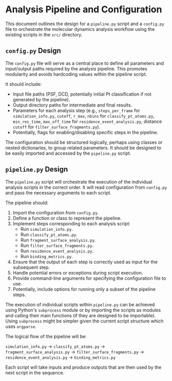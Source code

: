 # Analysis Pipeline and Configuration

This document outlines the design for a `pipeline.py` script and a `config.py` file to orchestrate the molecular dynamics analysis workflow using the existing scripts in the `src/` directory.

## `config.py` Design

The `config.py` file will serve as a central place to define all parameters and input/output paths required by the analysis pipeline. This promotes modularity and avoids hardcoding values within the pipeline script.

It should include:

*   Input file paths (PSF, DCD, potentially initial Pt classification if not generated by the pipeline).
*   Output directory paths for intermediate and final results.
*   Parameters for each analysis step (e.g., `steps_per_frame` for `simulation_info.py`, `cutoff`, `r_max`, `nbins` for `classify_pt_atoms.py`, `min_res_time`, `max_off_time` for `residence_event_analysis.py`, distance `cutoff` for `filter_surface_fragments.py`).
*   Potentially, flags for enabling/disabling specific steps in the pipeline.

The configuration should be structured logically, perhaps using classes or nested dictionaries, to group related parameters. It should be designed to be easily imported and accessed by the `pipeline.py` script.

## `pipeline.py` Design

The `pipeline.py` script will orchestrate the execution of the individual analysis scripts in the correct order. It will read configuration from `config.py` and pass the necessary arguments to each script.

The pipeline should:

1.  Import the configuration from `config.py`.
2.  Define a function or class to represent the pipeline.
3.  Implement steps corresponding to each analysis script:
    *   Run `simulation_info.py`.
    *   Run `classify_pt_atoms.py`.
    *   Run `fragment_surface_analysis.py`.
    *   Run `filter_surface_fragments.py`.
    *   Run `residence_event_analysis.py`.
    *   Run `binding_metrics.py`.
4.  Ensure that the output of each step is correctly used as input for the subsequent step.
5.  Handle potential errors or exceptions during script execution.
6.  Provide command-line arguments for specifying the configuration file to use.
7.  Potentially, include options for running only a subset of the pipeline steps.

The execution of individual scripts within `pipeline.py` can be achieved using Python's `subprocess` module or by importing the scripts as modules and calling their main functions (if they are designed to be importable). Using `subprocess` might be simpler given the current script structure which uses `argparse`.

The logical flow of the pipeline will be:

`simulation_info.py` -> `classify_pt_atoms.py` -> `fragment_surface_analysis.py` -> `filter_surface_fragments.py` -> `residence_event_analysis.py` -> `binding_metrics.py`

Each script will take inputs and produce outputs that are then used by the next script in the sequence.